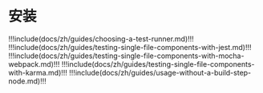 # 安装

!!!include(docs/zh/guides/choosing-a-test-runner.md)!!!
!!!include(docs/zh/guides/testing-single-file-components-with-jest.md)!!!
!!!include(docs/zh/guides/testing-single-file-components-with-mocha-webpack.md)!!!
!!!include(docs/zh/guides/testing-single-file-components-with-karma.md)!!!
!!!include(docs/zh/guides/usage-without-a-build-step-node.md)!!!
